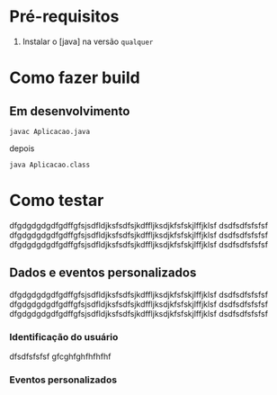 # Pré-requisitos
1. Instalar o [java] na versão `qualquer`
# Como fazer build
## Em desenvolvimento
```
javac Aplicacao.java
```
depois 
```
java Aplicacao.class
```

# Como testar
dfgdgdgdgdfgdffgfsjsdfldjksfsdfsjkdffljksdjkfsfskjlffjklsf
dsdfsdfsfsfsf
dfgdgdgdgdfgdffgfsjsdfldjksfsdfsjkdffljksdjkfsfskjlffjklsf
dsdfsdfsfsfsf
dfgdgdgdgdfgdffgfsjsdfldjksfsdfsjkdffljksdjkfsfskjlffjklsf
dsdfsdfsfsfsf


## Dados e eventos personalizados
dfgdgdgdgdfgdffgfsjsdfldjksfsdfsjkdffljksdjkfsfskjlffjklsf
dsdfsdfsfsfsf
dfgdgdgdgdfgdffgfsjsdfldjksfsdfsjkdffljksdjkfsfskjlffjklsf
dsdfsdfsfsfsf
dfgdgdgdgdfgdffgfsjsdfldjksfsdfsjkdffljksdjkfsfskjlffjklsf
dsdfsdfsfsfsf


### Identificação do usuário
dfsdfsfsfsf
gfcghfghfhfhfhf

### Eventos personalizados


